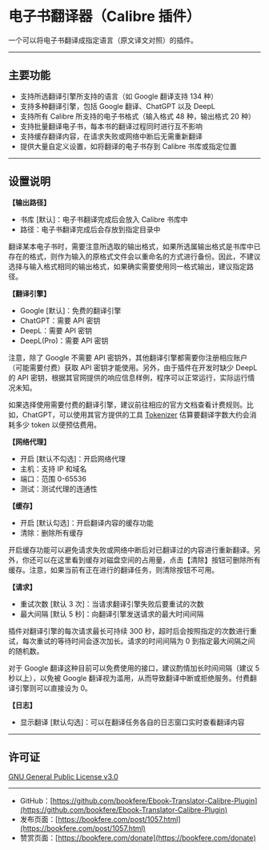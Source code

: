 # 电子书翻译器（Calibre 插件）

一个可以将电子书翻译成指定语言（原文译文对照）的插件。

---

## 主要功能

* 支持所选翻译引擎所支持的语言（如 Google 翻译支持 134 种）
* 支持多种翻译引擎，包括 Google 翻译、ChatGPT 以及 DeepL
* 支持所有 Calibre 所支持的电子书格式（输入格式 48 种，输出格式 20 种）
* 支持批量翻译电子书，每本书的翻译过程同时进行互不影响
* 支持缓存翻译内容，在请求失败或网络中断后无需重新翻译
* 提供大量自定义设置，如将翻译的电子书存到 Calibre 书库或指定位置

---

## 设置说明

__【输出路径】__

* 书库 [默认]：电子书翻译完成后会放入 Calibre 书库中
* 路径：电子书翻译完成后会存放到指定目录中

翻译某本电子书时，需要注意所选取的输出格式，如果所选属输出格式是书库中已存在的格式，则作为输入的原格式文件会以重命名的方式进行备份。因此，不建议选择与输入格式相同的输出格式，如果确实需要使用同一格式输出，建议指定路径。

__【翻译引擎】__

* Google [默认]：免费的翻译引擎
* ChatGPT：需要 API 密钥
* DeepL：需要 API 密钥
* DeepL(Pro)：需要 API 密钥

注意，除了 Google 不需要 API 密钥外，其他翻译引擎都需要你注册相应账户（可能需要付费）获取 API 密钥才能使用。另外，由于插件在开发时缺少 DeepL 的 API 密钥，根据其官网提供的响应信息样例，程序可以正常运行，实际运行情况未知。

如果选择使用需要付费的翻译引擎，建议前往相应的官方文档查看计费规则。比如，ChatGPT，可以使用其官方提供的工具 [Tokenizer](https://platform.openai.com/tokenizer) 估算要翻译字数大约会消耗多少 token 以便预估费用。

__【网络代理】__

* 开启 [默认不勾选]：开启网络代理
* 主机：支持 IP 和域名
* 端口：范围 0-65536
* 测试：测试代理的连通性

__【缓存】__

* 开启 [默认勾选]：开启翻译内容的缓存功能
* 清除：删除所有缓存

开启缓存功能可以避免请求失败或网络中断后对已翻译过的内容进行重新翻译。另外，你还可以在这里看到缓存对磁盘空间的占用量，点击【清除】按钮可删除所有缓存。注意，如果当前有正在进行的翻译任务，则清除按钮不可用。

__【请求】__

* 重试次数 [默认 3 次]：当请求翻译引擎失败后要重试的次数
* 最大间隔 [默认 5 秒]：向翻译引擎发送请求的最大时间间隔

插件对翻译引擎的每次请求最长可持续 300 秒，超时后会按照指定的次数进行重试，每次重试的等待时间会逐次加长。请求的时间间隔为 0 到指定最大间隔之间的随机数。

对于 Google 翻译这种目前可以免费使用的接口，建议酌情加长时间间隔（建议 5 秒以上），以免被 Google 翻译视为滥用，从而导致翻译中断或拒绝服务。付费翻译引擎则可以直接设为 0。

__【日志】__

* 显示翻译 [默认勾选]：可以在翻译任务各自的日志窗口实时查看翻译内容

---

## 许可证

[GNU General Public License v3.0](https://www.gnu.org/licenses/gpl-3.0.en.html)

---

* GitHub：[https://github.com/bookfere/Ebook-Translator-Calibre-Plugin](https://github.com/bookfere/Ebook-Translator-Calibre-Plugin)
* 发布页面：[https://bookfere.com/post/1057.html](https://bookfere.com/post/1057.html)
* 赞赏页面：[https://bookfere.com/donate](https://bookfere.com/donate)
